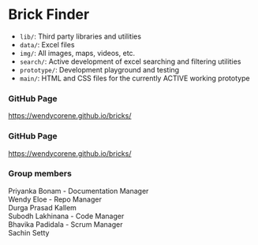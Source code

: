 # Brick Finder
* `lib/`: Third party libraries and utilities
* `data/`: Excel files
* `img/`: All images, maps, videos, etc.
* `search/`: Active development of excel searching and filtering utilities
* `prototype/`: Development playground and testing
* `main/`: HTML and CSS files for the currently ACTIVE working prototype

### GitHub Page
https://wendycorene.github.io/bricks/

### GitHub Page
https://wendycorene.github.io/bricks/

### Group members
Priyanka Bonam - Documentation Manager  
Wendy Eloe - Repo Manager  
Durga Prasad Kallem  
Subodh Lakhinana - Code Manager  
Bhavika Padidala - Scrum Manager  
Sachin Setty  
